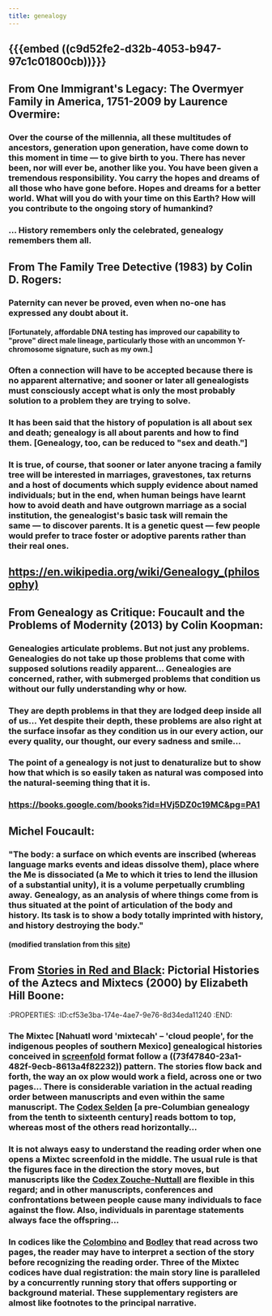 ```yaml
---
title: genealogy
---
```


## {{{embed ((c9d52fe2-d32b-4053-b947-97c1c01800cb))}}}

## 

## From __One Immigrant's Legacy: The Overmyer Family in America, 1751-2009__ by Laurence Overmire:
### Over the course of the millennia, all these multitudes of ancestors, generation upon generation, have come down to this moment in time — to give birth to you. There has never been, nor will ever be, another like you. You have been given a tremendous responsibility. You carry the hopes and dreams of all those who have gone before. Hopes and dreams for a better world. What will you do with your time on this Earth? How will you contribute to the ongoing story of humankind?

### … History remembers only the celebrated, genealogy remembers them all.

## 

## From __The Family Tree Detective__ (1983) by Colin D. Rogers:
### Paternity can never be proved, even when no-one has expressed any doubt about it.
#### __[Fortunately, affordable DNA testing has improved our capability to "prove" direct male lineage, particularly those with an uncommon Y-chromosome signature, such as my own.]__

### Often a connection will have to be accepted because there is no apparent alternative; and sooner or later all genealogists must consciously accept what is only the most probably solution to a problem they are trying to solve.

### It has been said that the history of population is all about sex and death; genealogy is all about parents and how to find them. __[Genealogy, too, can be reduced to "sex and death."]__

### It is true, of course, that sooner or later anyone tracing a family tree will be interested in marriages, gravestones, tax returns and a host of documents which supply evidence about named individuals; but in the end, when human beings have learnt how to avoid death and have outgrown marriage as a social institution, the genealogist's basic task will remain the same — to discover parents. It is a genetic quest — few people would prefer to trace foster or adoptive parents rather than their real ones.

## 

## https://en.wikipedia.org/wiki/Genealogy_(philosophy)

## 

## From __Genealogy as Critique: Foucault and the Problems of Modernity__ (2013) by Colin Koopman:
### Genealogies articulate problems. But not just any problems. Genealogies do not take up those problems that come with supposed solutions readily apparent… Genealogies are concerned, rather, with **submerged problems that condition us** without our fully understanding why or how.

### They are depth problems in that they are lodged deep inside all of us… Yet despite their depth, these problems are also right at the surface insofar as they condition us in our every action, our every quality, our thought, our every sadness and smile…

### The point of a genealogy is not just to denaturalize but to show __how__ that which is so easily taken as natural was composed into the natural-seeming thing that it is.

### https://books.google.com/books?id=HVj5DZ0c19MC&pg=PA1

## 

## Michel Foucault:
### "The body: a surface on which events are inscribed (whereas language marks events and ideas dissolve them), place where the Me is dissociated (a Me to which it tries to lend the illusion of a substantial unity), it is a volume perpetually crumbling away. **Genealogy, as an analysis of where things come from is thus situated at the point of articulation of the body and history.** Its task is to show a body totally imprinted with history, and history destroying the body."
#### (modified translation from this [site](https://web.archive.org/web/20160328153132/http://www.michel-foucault.com/quote/2003q.html))

### 

## From [Stories in Red and Black](https://books.google.com/books?id=A1PwMjtqaREC&lpg=PA89&dq=%22genealogical%20histories%22%20boustrophedon&pg=PA61#v=onepage&q=%22genealogical%20histories%22%20boustrophedon&f=false): Pictorial Histories of the Aztecs and Mixtecs (2000) by Elizabeth Hill Boone:
:PROPERTIES:
:ID:cf53e3ba-174e-4ae7-9e76-8d34eda11240
:END:
### The **Mixtec** __[Nahuatl word 'mixtecah' – 'cloud people', for the indigenous peoples of southern Mexico]__ genealogical histories conceived in [screenfold](http://www.mesolore.org/tutorials/learn/10/Mesoamerican-Screenfolds) format follow a ((73f47840-23a1-482f-9ecb-8613a4f82232)) pattern. The stories flow back and forth, the way an ox plow would work a field, across one or two pages… There is considerable variation in the actual reading order between manuscripts and even within the same manuscript. The [Codex Selden](https://en.wikipedia.org/wiki/Codex_Selden) [a pre-Columbian genealogy from the tenth to sixteenth century] reads bottom to top, whereas most of the others read horizontally…

### It is not always easy to understand the reading order when one opens a Mixtec screenfold in the middle. The usual rule is that the figures face in the direction the story moves, but manuscripts like the [Codex Zouche-Nuttall](https://en.wikipedia.org/wiki/Codex_Zouche-Nuttall) are flexible in this regard; and in other manuscripts, conferences and confrontations between people cause many individuals to face against the flow. Also, individuals in parentage statements always face the offspring…

### In codices like the [Colombino](https://en.wikipedia.org/wiki/Codex_Colombino) and [Bodley](https://en.wikipedia.org/wiki/Codex_Bodley) that read across two pages, the reader may have to interpret a section of the story before recognizing the reading order. Three of the Mixtec codices have dual registration: the main **story line** is paralleled by a concurrently running story that offers supporting or background material. These supplementary registers are almost like footnotes to the principal narrative.
